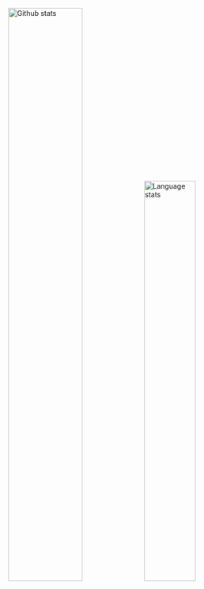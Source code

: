 <img src="https://github-readme-stats.vercel.app/api?username=ikim23&include_all_commits=true&count_private=true&show_icons=true&disable_animations=true&hide_border=true&bg_color=00000000&title_color=58a6ff&text_color=58a6ff&icon_color=58a6ff" width="54.47%" alt="Github stats" /><img src="https://github-readme-stats.vercel.app/api/top-langs/?username=ikim23&layout=compact&hide_border=true&bg_color=00000000&title_color=58a6ff&text_color=58a6ff&icon_color=58a6ff" width="45.53%" alt="Language stats" />
